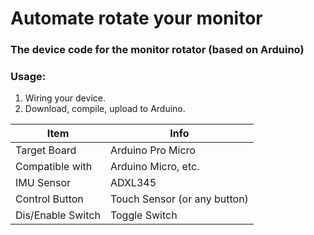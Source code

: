 # Automate rotate your monitor

### The device code for the monitor rotator (based on Arduino)

### Usage: 
1. Wiring your device.
2. Download, compile, upload to Arduino.

Item  |  Info
--|--
Target Board  |  Arduino Pro Micro
Compatible with  |  Arduino Micro, etc.
IMU Sensor            |  ADXL345
Control Button    |      Touch Sensor (or any button)
Dis/Enable Switch    |      Toggle Switch
